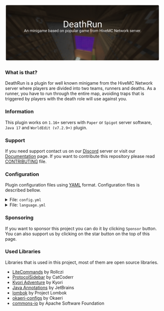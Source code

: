 ![Header](./.github/assets/image/header.png)

### What is that?
DeathRun is a plugin for well known minigame from the HiveMC Network server where players are divided into two teams, runners and deaths. As a runner, you have to run through the entire map, avoiding traps that is triggered by players with the death role will use against you.

### Information
This plugin works on ``1.16+`` servers with ``Paper`` or ``Spigot`` server software, ``Java 17`` and ``WorldEdit (v7.2.9+)`` plugin.

### Support
If you need support contact us on our [Discord](https://discord.gg/C8dF6zkYff) server or visit our [Documentation](https://www.mrstudios.pl/documentation) page. If you want to contribute this repository please read [CONTRIBUTING](CONTRIBUTING.md) file.

### Configuration

Plugin configuration files using [YAML](https://yaml.org/) format. Configuration files is described bellow.

<details>
    <summary>File: <code>config.yml</code></summary>

```yaml
#  
# ------------------------------------------------------------------------
#                               INFORMATION
# ------------------------------------------------------------------------
#  
#  This is configuration file for DeathRun plugin, if you found any issue 
#  contact with us through Discord or create issue on GitHub. If you need
#  help with configuration visit https://mrstudios.pl/documentation.
#  

# ------------------------------------------------------------------------
#                                GENERAL
# ------------------------------------------------------------------------

# Lobby Server Name
server: dr-lobby-1

# Minimum amount of players that is needed to game start.
arena-min-players: 5

# Amount of players with 'DEATH' role on arena.
arena-deaths-amount: 1

# Amount of time that runners have to complete run. (in seconds)
arena-game-time: 600

# Amount of time that is needed to game start.
arena-pre-starting-time: 30

# Amount of time before start barrier will be removed.
arena-starting-time: 10

# Amount of time before players on server will be moved to lobby.
arena-end-delay: 10

# Amount of time before trap can be used again.
arena-trap-delay: 20

# Amount of time before strafe can be used again.
arena-strafe-delay: 30

# Max ,,survivable`` distance that player can fall.
arena-max-fall-distance: 8

# ------------------------------------------------------------------------
#                                 EFFECTS
# ------------------------------------------------------------------------
block-effects:
  - block: EMERALD_BLOCK
    effect: JUMP
    amplifier: 7
    duration: 1.5
  - block: REDSTONE_BLOCK
    effect: SPEED
    amplifier: 5
    duration: 1.5

# ------------------------------------------------------------------------
#                                SOUNDS
# ------------------------------------------------------------------------
arena-sound-pre-starting: BLOCK_NOTE_BLOCK_PLING
arena-sound-starting: ENTITY_EXPERIENCE_ORB_PICKUP
arena-sound-started: ENTITY_ENDER_DRAGON_GROWL
arena-sound-checkpoint-reached: ENTITY_EXPERIENCE_ORB_PICKUP
arena-sound-trap-delay: ENTITY_VILLAGER_NO
arena-sound-strafe-use: ENTITY_BLAZE_AMBIENT
arena-sound-player-death: ENTITY_SKELETON_DEATH
```

</details>

<details>
    <summary>File: <code>language.yml</code></summary>

```yaml
#  
# ------------------------------------------------------------------------
#                               INFORMATION
# ------------------------------------------------------------------------
#  
#  This is configuration file for DeathRun plugin, if you found any issue 
#  contact with us through Discord or create issue on GitHub. If you need
#  help with configuration visit https://mrstudios.pl/documentation.
#  

# ------------------------------------------------------------------------
#                                  GENERAL
# ------------------------------------------------------------------------
chat-message-no-permissions: <red>You don't have permissions to this command.
chat-message-arena-player-joined: <gray><player> <yellow>has joined. <aqua>(<currentPlayers>/<maxPlayers>)
chat-message-arena-player-left: <gray><player> <yellow>has quit.
chat-message-arena-starting-timer: <yellow>Game starts in <gold><timer> seconds<yellow>.
chat-message-arena-player-finished: <reset> <white><b>FINISH ></b> <gray>Player <gold><player> <gray>has finished game in <white><seconds> seconds<gray>. <dark_gray>(#<finishPosition>)
chat-message-arena-game-start-runner:
  - <reset>
  - <reset>   <gold><b>*</b> <gray>You are <green>Runner<gray>.
  - <reset>   <white><b>*</b> <gray>Your task is complete run in shortest possible time,
    during this task interfering player will trigger various traps.
  - <reset>
chat-message-arena-game-start-death:
  - <reset>
  - <reset>   <gold><b>*</b> <gray>You are <red>Death<gray>.
  - <reset>   <white><b>*</b> <gray>Your task is to disturb runners by launching traps.
  - <reset>
chat-message-game-end-spectator:
  - <reset>
  - <reset>   <gold><b>*</b> <gray>You are <dark_gray>Spectator<gray>.
  - <reset>   <white><b>*</b> <gray>Now you can follow other players.
  - <reset>

# ------------------------------------------------------------------------
#                                  TITLES
# ------------------------------------------------------------------------
arena-pre-starting-title: <red><timer>
arena-pre-starting-subtitle: <reset>
arena-starting-title: <red><timer>
arena-starting-subtitle: <reset>
arena-death-title: <red>YOU DIED!
arena-death-subtitle: <yellow>Don't give up! Try again!
arena-checkpoint-title: <yellow>CHECKPOINT!
arena-checkpoint-subtitle: <gold>You reached <yellow>#<checkpoint> checkpoint<gold>.
arena-finish-title: <dark_aqua><b>FINISH
arena-finish-subtitle: <gray>Your position is <white>#<position><gray>.
arena-game-end-title: <red><b>GAME END!
arena-game-end-subtitle: <reset>
arena-move-server-title: <aqua>Waiting..
arena-move-server-subtitle: <gray>You will be transferred to lobby in <white><endTimer> seconds<gray>.

# ------------------------------------------------------------------------
#                               SCOREBOARD
# ------------------------------------------------------------------------
arena-scoreboard-title: <yellow><b>DEATH RUN
arena-scoreboard-lines-waiting:
  - <reset>
  - '<white>Map: <green><map>'
  - '<white>Players: <green><currentPlayers>/<maxPlayers>'
  - <reset>
  - <white>Waiting..
  - <reset>
  - <yellow>www.mrstudios.pl
arena-scoreboard-lines-starting:
  - <reset>
  - '<white>Map: <green><map>'
  - '<white>Players: <green><currentPlayers>/<maxPlayers>'
  - <reset>
  - <white>Start in <green><timer> seconds
  - <reset>
  - <yellow>www.mrstudios.pl
arena-scoreboard-lines-playing:
  - <reset>
  - '<white>Time: <green><timeFormatted>'
  - '<white>Role: <green><role>'
  - <reset>
  - '<white>Runners: <green><runners>'
  - '<white>Deaths: <red><deaths>'
  - <reset>
  - '<white>Map: <green><map>'
  - <reset>
  - <yellow>www.mrstudios.pl

# ------------------------------------------------------------------------
#                               HOLOGRAMS
# ------------------------------------------------------------------------
arena-hologram-trap-delayed: <red><delay> seconds

# ------------------------------------------------------------------------
#                                 ROLES
# ------------------------------------------------------------------------
arena-roles-runner-name: <green>Runner
arena-roles-death-name: <red>Death
arena-roles-spectator-name: <gray>Spectator

# ------------------------------------------------------------------------
#                                 ITEMS
# ------------------------------------------------------------------------
arena-item-teleport-name: <green>Teleport <gray>(Right Click)
arena-item-strafe-left-available-name: <green>Strafe Left <gray>(Right Click)
arena-item-strafe-left-unavailable-name: <green>Strafe Left <dark_gray>(<delay> seconds)
arena-item-strafe-back-available-name: <green>Strafe Back <gray>(Right Click)
arena-item-strafe-back-unavailable-name: <green>Strafe Back <dark_gray>(<delay> seconds)
arena-item-strafe-right-available-name: <green>Strafe Right <gray>(Right Click)
arena-item-strafe-right-unavailable-name: <green>Strafe Right <dark_gray>(<delay> seconds)
arena-item-leave-name: <red>Leave <gray>(Right Click)
```

</details>

### Sponsoring
If you want to sponsor this project you can do it by clicking ``Sponsor`` button. You can also support us by clicking on the star button on the top of this page.

### Used Libraries
Libraries that is used in this project, most of them are open source libraries.
- [LiteCommands](https://github.com/Rollczi/LiteCommands) by Rollczi
- [ProtocolSidebar](https://github.com/CatCoderr/ProtocolSidebar) by CatCoderr
- [Kyori Adventure](https://github.com/KyoriPowered/adventure) by Kyori
- [Java Annotations](https://github.com/JetBrains/java-annotations) by JetBrains
- [lombok](https://github.com/projectlombok/lombok) by Project Lombok
- [okaeri-configs](https://github.com/OkaeriPoland/okaeri-configs) by Okaeri
- [commons-io](https://github.com/apache/commons-io) by Apache Software Foundation